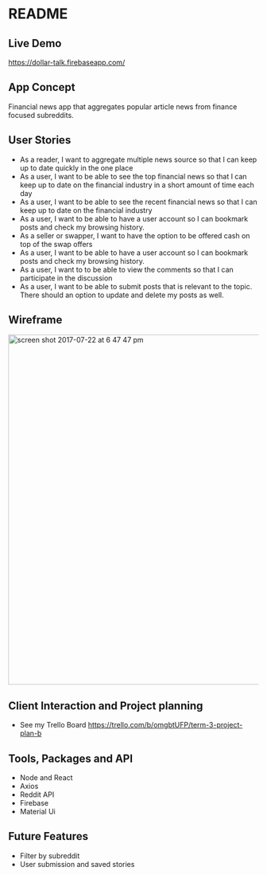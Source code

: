 # README

## Live Demo
https://dollar-talk.firebaseapp.com/

## App Concept
Financial news app that aggregates popular article news from finance focused subreddits.

## User Stories
- As a reader, I want to aggregate multiple news source so that I can keep up to date quickly in the one place
- As a user, I want to be able to see the top financial news so that I can keep up to date on the financial industry in a short amount of time each day
- As a user, I want to be able to see the recent financial news so that I can keep up to date on the financial industry
- As a user, I want to be able to have a user account so I can bookmark posts and check my browsing history.
- As a seller or swapper, I want to have the option to be offered cash on top of the swap offers
- As a user, I want to be able to have a user account so I can bookmark posts and check my browsing history.
- As a user, I want to to be able to view the comments so that I can participate in the discussion
- As a user, I want to be able to submit posts that is relevant to the topic. There should an option to update and delete my posts as well.

## Wireframe
<img width="703" alt="screen shot 2017-07-22 at 6 47 47 pm" src="https://user-images.githubusercontent.com/18462926/28489763-51388bd4-6f0e-11e7-9960-d4a1ac2bedc8.png">

## Client Interaction and Project planning
- See my Trello Board https://trello.com/b/omgbtUFP/term-3-project-plan-b

## Tools, Packages and API
- Node and React
- Axios
- Reddit API
- Firebase
- Material Ui

## Future Features
- Filter by subreddit
- User submission and saved stories
